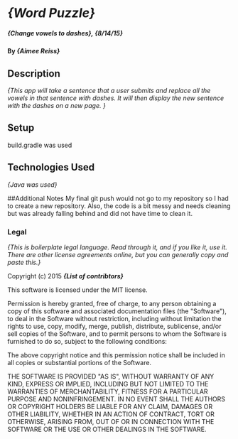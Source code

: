 # _{Word Puzzle}_

##### _{Change vowels to dashes}, {8/14/15}_

#### By _**{Aimee Reiss}**_

## Description

_{This app will take a sentence that a user submits and replace all the vowels in that sentence with dashes.  It will then display the new sentence with the dashes on a new page. }_

## Setup

build.gradle was used



## Technologies Used

_{Java was used}_

##Additional Notes
   My final git push would not go to my repository so I had to create a new repository.
   Also, the code is a bit messy and needs cleaning but was already falling behind and did not have time to clean it.

### Legal

*{This is boilerplate legal language. Read through it, and if you like it, use it. There are other license agreements online, but you can generally copy and paste this.}*

Copyright (c) 2015 **_{List of contribtors}_**

This software is licensed under the MIT license.

Permission is hereby granted, free of charge, to any person obtaining a copy
of this software and associated documentation files (the "Software"), to deal
in the Software without restriction, including without limitation the rights
to use, copy, modify, merge, publish, distribute, sublicense, and/or sell
copies of the Software, and to permit persons to whom the Software is
furnished to do so, subject to the following conditions:

The above copyright notice and this permission notice shall be included in
all copies or substantial portions of the Software.

THE SOFTWARE IS PROVIDED "AS IS", WITHOUT WARRANTY OF ANY KIND, EXPRESS OR
IMPLIED, INCLUDING BUT NOT LIMITED TO THE WARRANTIES OF MERCHANTABILITY,
FITNESS FOR A PARTICULAR PURPOSE AND NONINFRINGEMENT. IN NO EVENT SHALL THE
AUTHORS OR COPYRIGHT HOLDERS BE LIABLE FOR ANY CLAIM, DAMAGES OR OTHER
LIABILITY, WHETHER IN AN ACTION OF CONTRACT, TORT OR OTHERWISE, ARISING FROM,
OUT OF OR IN CONNECTION WITH THE SOFTWARE OR THE USE OR OTHER DEALINGS IN
THE SOFTWARE.
